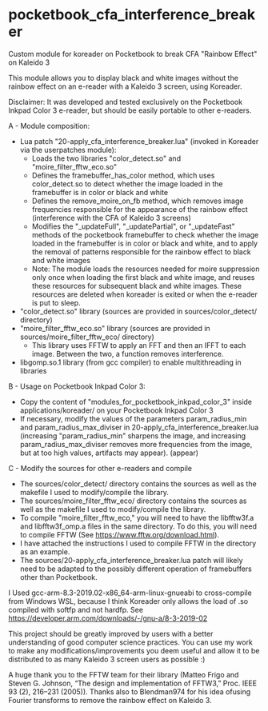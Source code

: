 # pocketbook_cfa_interference_breaker
Custom module for koreader on Pocketbook to break CFA "Rainbow Effect" on Kaleido 3

This module allows you to display black and white images without the rainbow effect on an e-reader with a Kaleido 3 screen, using Koreader.

Disclaimer: It was developed and tested exclusively on the Pocketbook Inkpad Color 3 e-reader, but should be easily portable to other e-readers.



A - Module composition:
- Lua patch "20-apply_cfa_interference_breaker.lua" (invoked in Koreader via the userpatches module):
    - Loads the two libraries "color_detect.so" and "moire_filter_fftw_eco.so"
    - Defines the framebuffer_has_color method, which uses color_detect.so to detect whether the image loaded in the framebuffer is in color or black and white
    - Defines the remove_moire_on_fb method, which removes image frequencies responsible for the appearance of the rainbow effect (interference with the CFA of Kaleido 3 screens)
    - Modifies the "_updateFull", "_updatePartial", or "_updateFast" methods of the pocketbook framebuffer to check whether the image loaded in the framebuffer is in color or black and white, and to apply the removal of patterns responsible for the rainbow effect to black and white images
    - Note: The module loads the resources needed for moire suppression only once when loading the first black and white image, and reuses these resources for subsequent black and white images. These resources are deleted when koreader is exited or when the e-reader is put to sleep.
- "color_detect.so" library (sources are provided in sources/color_detect/ directory)
- "moire_filter_fftw_eco.so" library (sources are provided in sources/moire_filter_fftw_eco/ directory)
  - This library uses FFTW to apply an FFT and then an IFFT to each image. Between the two, a function removes interference.
- libgomp.so.1 library (from gcc compiler) to enable multithreading in libraries



B - Usage on Pocketbook Inkpad Color 3:
  - Copy the content of "modules_for_pocketbook_inkpad_color_3" inside applications/koreader/ on your Pocketbook Inkpad Color 3
  - If necessary, modify the values ​​of the parameters param_radius_min and param_radius_max_diviser in 20-apply_cfa_interference_breaker.lua (increasing "param_radius_min" sharpens the image, and increasing param_radius_max_diviser removes more frequencies from the image, but at too high values, artifacts may appear). (appear)

C - Modify the sources for other e-readers and compile
  - The sources/color_detect/ directory contains the sources as well as the makefile I used to modify/compile the library.
  - The sources/moire_filter_fftw_eco/ directory contains the sources as well as the makefile I used to modify/compile the library.
  - To compile "moire_filter_fftw_eco," you will need to have the libfftw3f.a and libfftw3f_omp.a files in the same directory. To do this, you will need to compile FFTW (See https://www.fftw.org/download.html).
  - I have attached the instructions I used to compile FFTW in the directory as an example.
  - The sources/20-apply_cfa_interference_breaker.lua patch will likely need to be adapted to the possibly different operation of framebuffers other than Pocketbook.


I Used gcc-arm-8.3-2019.02-x86_64-arm-linux-gnueabi to cross-compile from Windows WSL, because I think Koreader only allows the load of .so compiled with softfp and not hardfp. See https://developer.arm.com/downloads/-/gnu-a/8-3-2019-02

This project should be greatly improved by users with a better understanding of good computer science practices. You can use my work to make any modifications/improvements you deem useful and allow it to be distributed to as many Kaleido 3 screen users as possible :)

A huge thank you to the FFTW team for their library (Matteo Frigo and Steven G. Johnson, “The design and implementation of FFTW3,” Proc. IEEE 93 (2), 216–231 (2005)).
Thanks also to Blendman974 for his idea of ​​using Fourier transforms to remove the rainbow effect on Kaleido 3.
